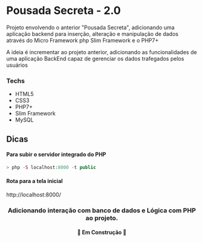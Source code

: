 # Pousada Secreta - 2.0
  Projeto envolvendo o anterior "Pousada Secreta", adicionando uma aplicação backend para inserção, alteração e manipulação de dados através do Micro Framework php Slim Framework e o PHP7+

  A ideia é incrementar ao projeto anterior, adicionando as funcionalidades de uma aplicação BackEnd capaz de gerenciar os dados trafegados pelos usuários
### Techs
 
* HTML5
* CSS3
* PHP7+
* Slim Framework
* MySQL

## Dicas 

#### Para subir o servidor integrado do PHP
~~~php
> php -S localhost:8000 -t public
~~~

#### Rota para a tela inicial
http://localhost:8000/

<h3 align="center">Adicionando interação com banco de dados e Lógica com PHP ao projeto.</h3>
<h4 align="center"> 🚧 Em Construção 🚧
